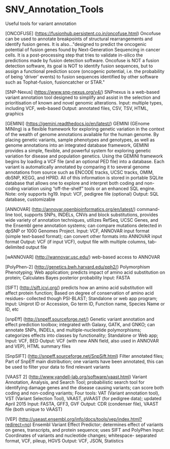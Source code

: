 # SNV_Annotation_Tools
Useful tools for variant annotation

[ONCOFUSE] (https://fusionhub.persistent.co.in/oncofuse.html)
Oncofuse can be used to annotate breakpoints of structural rearrangements and identify fusion genes. It is also..."designed to predict the oncogenic potential of fusion genes found by Next-Generation Sequencing in cancer cells. It is a post-processing step that tries to validate in-silico the predictions made by fusion detection software. Oncofuse is NOT a fusion detection software, its goal is NOT to identify fusion sequences, but to assign a functional prediction score (oncogenic potential, i.e. the probability of being 'driver' events) to fusion sequences identified by other software such as Tophat-fusion, fusioncatcher or STAR."

[SNP-Nexus] (https://www.snp-nexus.org/v4/)
SNPnexus is a web-based variant annotation tool designed to simplify and assist in the selection and prioritisation of known and novel genomic alterations.
Input: multiple types, including VCF, web-based
Output: annotated files, CSV, TSV, HTML, graphics

[GEMINI] (https://gemini.readthedocs.io/en/latest/)
GEMINI (GEnome MINIng) is a flexible framework for exploring genetic variation in the context of the wealth of genome annotations available for the human genome. By placing genetic variants, sample phenotypes and genotypes, as well as genome annotations into an integrated database framework, GEMINI provides a simple, flexible, and powerful system for exploring genetic variation for disease and population genetics. Using the GEMINI framework begins by loading a VCF file (and an optional PED file) into a database. Each variant is automatically annotated by comparing it to several genome annotations from source such as ENCODE tracks, UCSC tracks, OMIM, dbSNP, KEGG, and HPRD. All of this information is stored in portable SQLite database that allows one to explore and interpret both coding and non-coding variation using “off-the-shelf” tools or an enhanced SQL engine. Note: only supports hg19. 
Input: VCF, pedigree file (optional)
Output: SQL database, customizable 

[ANNOVAR] (http://annovar.openbioinformatics.org/en/latest/)
command-line tool, supports SNPs, INDELs, CNVs and block substitutions, provides wide variety of annotation techniques, utilizes RefSeq, UCSC Genes, and the Ensembl gene annotation systems; can compare mutations detected in dpSNP or 1000 Genomes Project.
Input: VCF, ANNOVAR input format (simple text-based format); can convert other formats into ANNOVAR input format
Output: VCF (if input VCF), output file with multiple columns, tab-delimited output file

[wANNOVAR] (http://wannovar.usc.edu/)
web-based access to ANNOVAR

[PolyPhen-2] (http://genetics.bwh.harvard.edu/pph2/)
Polymorphism Phenotyping; Web application; predicts impact of amino acid substitution on protein; Calculates Bayes posterior probability
Input: FASTA

[SIFT] (http://sift.jcvi.org/)
predicts how an amino acid substitution will affect protein function; Based on degree of conservation of amino acid residues- collected though PSI-BLAST; Standalone or web app program;
Input: Uniprot ID or Accession, Go term ID, Function name, Species Name or ID, etc

[snpEff] (http://snpeff.sourceforge.net/)
Genetic variant annotation and effect prediction toolbox; integrated with Galaxy, GATK, and GNKO; can annotate SNPs, INDELs, and multiple-nucleotide polymorphisms; categorizes effects into classes by functionality; Standalone or Web app;
Input: VCF, BED
Output: VCF (with new ANN field, also used in ANNOVAR and VEP), HTML summary files

[SnpSIFT] (http://snpeff.sourceforge.net/SnpSift.html)
Filter annotated files; Part of SnpEff main distribution; one variants have been annotated, this can be used to filter your data to find relevant variants

[VAAST 2] (http://www.yandell-lab.org/software/vaast.html)
Variant Annotation, Analysis, and Search Tool; probabilistic search tool for identifying damage genes and the disease causing variants; can score both coding and non-coding variants; Four tools: VAT (Variant annotation tool), VST (Variant Selection Tool), VAAST, pVAAST (for pedigree data); updated April 2015
Input: FASTA, GFF3, GVF
Output: CDR (condenser file), VAAST file (both unique to VAAST)

[VEP] (http://useast.ensembl.org/info/docs/tools/vep/index.html?redirect=no)
Ensembl Variant Effect Predictor; determines effect of variants on genes, transcripts, and protein sequence; uses SIFT and PolyPhen
Input: Coordinates of variants and nucleotide changes; whitespace- separated format, VCF, pileup, HGVS
Output: VCF, JSON, Statistics
